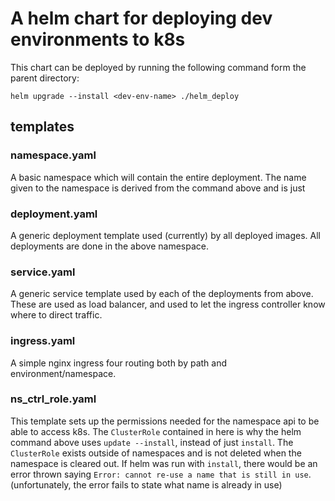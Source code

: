 # A helm chart for deploying dev environments to k8s

This chart can be deployed by running the following command form the parent directory:
```
helm upgrade --install <dev-env-name> ./helm_deploy
```

## templates

### namespace.yaml
A basic namespace which will contain the entire deployment. The name given to the namespace is derived from the command above and is just <dev-env-name>

### deployment.yaml
A generic deployment template used (currently) by all deployed images. All deployments are done in the above namespace.

### service.yaml
A generic service template used by each of the deployments from above. These are used as load balancer, and used to let the ingress controller know where to direct traffic.

### ingress.yaml
A simple nginx ingress four routing both by path and environment/namespace.

### ns_ctrl_role.yaml
This template sets up the permissions needed for the namespace api to be able to access k8s. The `ClusterRole` contained in here is why the helm command above uses `update --install`, instead of just `install`. The `ClusterRole` exists outside of namespaces and is not deleted when the namespace is cleared out. If helm was run with `install`, there would be an error thrown saying `Error: cannot re-use a name that is still in use`. (unfortunately, the error fails to state what name is already in use)
